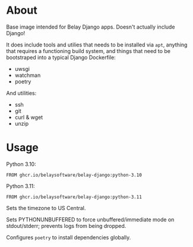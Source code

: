 # About

Base image intended for Belay Django apps. Doesn't actually include Django!

It does include tools and utilies that needs to be installed via `apt`, anything
that requires a functioning build system, and things that need to be bootstraped
into a typical Django Dockerfile:

- uwsgi
- watchman
- poetry

And utilities:

- ssh
- git
- curl & wget
- unzip

# Usage

Python 3.10:

```
FROM ghcr.io/belaysoftware/belay-django:python-3.10
```

Python 3.11:

```
FROM ghcr.io/belaysoftware/belay-django:python-3.11
```

Sets the timezone to US Central.

Sets PYTHONUNBUFFERED to force unbuffered/immediate mode on stdout/stderr;
prevents logs from being dropped.

Configures `poetry` to install dependencies globally.
